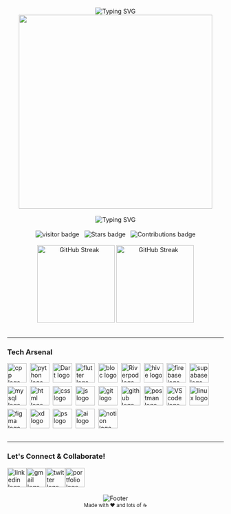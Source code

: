 <br clear="both">

<div align="center">
  <img src="https://readme-typing-svg.herokuapp.com?font=Fira+Code&weight=600&size=28&duration=3000&pause=1000&color=84AE92&center=true&vCenter=true&width=750&lines=Welcome+to+Ahmed+Hany's+Coding+Universe" alt="Typing SVG" />
</div>

<div align="center">
  <img height="450" src="https://i.redd.it/n8agw6z2smyb1.gif" alt=""/>
</div>

<br clear="both">

<div align="center">
  <img src="https://readme-typing-svg.herokuapp.com?font=Fira+Code&size=24&pause=1000&center=true&multiline=true&&color=D8008F&vCenter=true&width=440&height=70&lines=Software+Engineer;Mobile+Application+Developer" alt="Typing SVG">
</div>

<br clear="both">

<div align="center">
  <img src="https://visitor-badge.laobi.icu/badge?page_id=theahmedhany.theahmedhany&style=social" alt="visitor badge"/>
  &nbsp;
  <img src="https://img.shields.io/github/stars/theahmedhany?style=social" alt="Stars badge"/>
  &nbsp;
  <img src="https://img.shields.io/badge/Contributions-365%2B-brightgreen" alt="Contributions badge"/>
</div>

<br clear="both">

<div align="center">
  <img height="180em" src="https://github-readme-streak-stats.herokuapp.com/?user=theahmedhany&theme=tokyonight&hide_border=true&locale=en&hide_title=true" alt="GitHub Streak"/>
  <img height="180em" src="https://github-readme-stats.vercel.app/api/top-langs/?username=theahmedhany&&locale=en&hide_title=true&layout=compact&langs_count=8&theme=tokyonight&hide_border=true" alt="GitHub Streak"/>
</div>

<br>

---

<h3 align="left">
    Tech Arsenal
</h3>

<div align="left" style="display: flex; gap: .5rem; flex-wrap: wrap;">
  <img src="https://skillicons.dev/icons?i=cpp&theme=dark" height="45", width="45" alt="cpp logo"/>
  <img src="https://skillicons.dev/icons?i=python&theme=dark" height="45",width="45" alt="python logo"/>
  <img src="https://skillicons.dev/icons?i=dart&theme=dark" height="45",width="45" alt="Dart logo"/>
  <img src="https://skillicons.dev/icons?i=flutter&theme=dark" height="45",width="45" alt="flutter logo"/>
  <img src="https://github.com/user-attachments/assets/d63b9f3e-8476-460b-8ede-8f02b977e355" width="45" height="45" alt="bloc logo"/>
  <img src="https://github.com/user-attachments/assets/21ffffcd-7552-4953-8bee-e02bc6797de9" width="45" height="45" alt="Riverpod logo"/>
  <img src="https://github.com/user-attachments/assets/a1604607-6b70-45e6-a41d-69a9245e7013" width="45" height="45" alt="hive logo"/>
  <img src="https://skillicons.dev/icons?i=firebase&theme=dark" height="45",width="45" alt="firebase logo"/>
  <img src="https://skillicons.dev/icons?i=supabase&theme=dark" height="45",width="45" alt="supabase logo"/>
  <img src="https://skillicons.dev/icons?i=mysql&theme=dark" height="45",width="45" alt="mysql logo"/>
  <img src="https://skillicons.dev/icons?i=html&theme=dark" width="45" height="45" alt="html logo"/>
  <img src="https://skillicons.dev/icons?i=css&theme=dark" width="45" height="45" alt="css logo"/>
  <img src="https://skillicons.dev/icons?i=js&theme=dark" width="45" height="45" alt="js logo"/>
  <img src="https://skillicons.dev/icons?i=git&theme=dark" height="45",width="45" alt="git logo"/>
  <img src="https://skillicons.dev/icons?i=github&theme=dark" height="45",width="45"  alt="github logo"/>
  <img src="https://skillicons.dev/icons?i=postman&theme=dark" width="45",width="45"  height="45" alt="postman logo"/>
  <img src="https://skillicons.dev/icons?i=vscode&theme=dark" height="45",width="45"  alt="VScode logo"/>
  <img src="https://skillicons.dev/icons?i=linux&theme=dark" height="45",width="45"  alt="linux logo"/>
  <img src="https://skillicons.dev/icons?i=figma&theme=dark" width="45" height="45" alt="figma logo"/>
  <img src="https://skillicons.dev/icons?i=xd&theme=dark" width="45" height="45" alt="xd logo"/>
  <img src="https://skillicons.dev/icons?i=ps&theme=dark" width="45" height="45" alt="ps logo"/>
  <img src="https://skillicons.dev/icons?i=ai&theme=dark" width="45" height="45" alt="ai logo"/>
  <img src="https://skillicons.dev/icons?i=notion&theme=light" width="45" height="45" alt="notion logo"/>
</div>

<br>

---

<h3 align="left">
    Let's Connect & Collaborate!
</h3>

<div align="left" style="display: flex; flex-wrap: wrap;">
  <a href="https://www.linkedin.com/in/theahmedhany/" target="_blank">
    <img src="https://skillicons.dev/icons?i=linkedin&theme=dark" width="45" height="45" alt="linkedin logo"/>
  </a>
  <a href="mailto:a7medhanyshokry@gmail.com" target="_blank">
    <img src="https://skillicons.dev/icons?i=gmail&theme=light" width="45" height="45" alt="gmail logo"/> 
  </a>
  <a href="https://x.com/theahmedhany" target="_blank">
    <img src="https://skillicons.dev/icons?i=twitter&theme=dark" width="45" height="45" alt="twitter logo"/>
  </a>
  <a href="https://theahmedhany.github.io/" target="_blank">
    <img src="https://github.com/user-attachments/assets/5e1c79a9-21cc-41f8-818f-820582f6abbe" width="45" height="45" alt="portfolio logo"/>
  </a>
</div>

<br>

<div align="center">
  <img src="https://capsule-render.vercel.app/api?type=waving&color=gradient&height=100&section=footer&text=Thanks%20for%20visiting!&fontSize=16&fontAlignY=65&desc=Let's%20build%20something%20amazing%20together&descAlignY=45&descAlign=center" alt="Footer"/>
</div>

<div align="center">
  <sub>Made with ❤️ and lots of ☕</sub>
</div>
